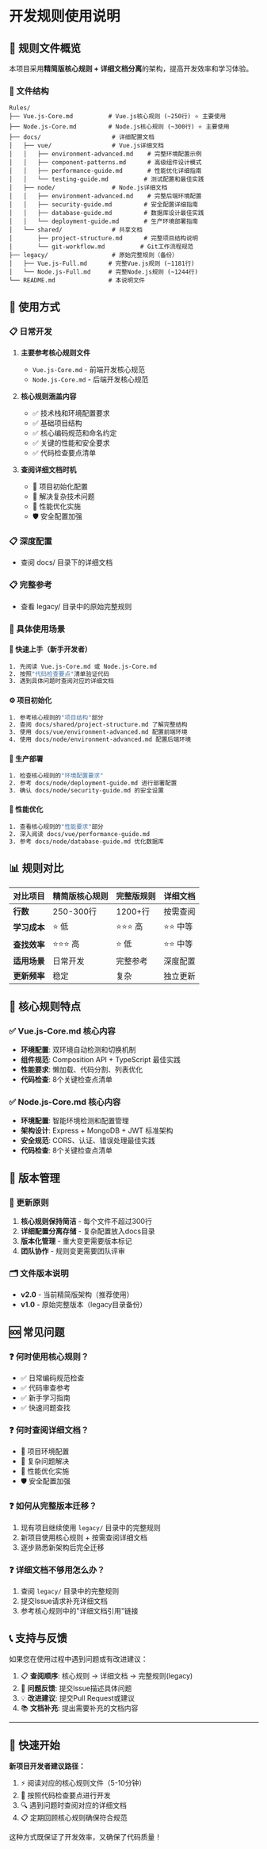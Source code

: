 # 开发规则使用说明

## 🎯 规则文件概览

本项目采用**精简版核心规则 + 详细文档分离**的架构，提高开发效率和学习体验。

### 📁 文件结构
```
Rules/
├── Vue.js-Core.md          # Vue.js核心规则 (~250行) ⭐ 主要使用
├── Node.js-Core.md         # Node.js核心规则 (~300行) ⭐ 主要使用
├── docs/                    # 详细配置文档
│   ├── vue/                 # Vue.js详细文档
│   │   ├── environment-advanced.md    # 完整环境配置示例
│   │   ├── component-patterns.md      # 高级组件设计模式
│   │   ├── performance-guide.md       # 性能优化详细指南
│   │   └── testing-guide.md          # 测试配置和最佳实践
│   ├── node/                # Node.js详细文档
│   │   ├── environment-advanced.md    # 完整后端环境配置
│   │   ├── security-guide.md         # 安全配置详细指南
│   │   ├── database-guide.md         # 数据库设计最佳实践
│   │   └── deployment-guide.md       # 生产环境部署指南
│   └── shared/              # 共享文档
│       ├── project-structure.md      # 完整项目结构说明
│       └── git-workflow.md          # Git工作流程规范
├── legacy/                  # 原始完整规则（备份）
│   ├── Vue.js-Full.md      # 完整Vue.js规则 (~1181行)
│   └── Node.js-Full.md     # 完整Node.js规则 (~1244行)
└── README.md               # 本说明文件
```

## 🚀 使用方式

### 📋 日常开发
1. **主要参考核心规则文件**
   - `Vue.js-Core.md` - 前端开发核心规范
   - `Node.js-Core.md` - 后端开发核心规范
   
2. **核心规则涵盖内容**
   - ✅ 技术栈和环境配置要求
   - ✅ 基础项目结构
   - ✅ 核心编码规范和命名约定
   - ✅ 关键的性能和安全要求
   - ✅ 代码检查要点清单

3. **查阅详细文档时机**
   - 🔧 项目初始化配置
   - 🐛 解决复杂技术问题
   - 🚀 性能优化实施
   - 🛡️ 安全配置加强

### 📋 深度配置
   - 查阅 docs/ 目录下的详细文档

### 📋 完整参考
   - 查看 legacy/ 目录中的原始完整规则

### 🎯 具体使用场景

#### 📖 快速上手（新手开发者）
```bash
1. 先阅读 Vue.js-Core.md 或 Node.js-Core.md
2. 按照"代码检查要点"清单验证代码
3. 遇到具体问题时查阅对应的详细文档
```

#### ⚙️ 项目初始化
```bash
1. 参考核心规则的"项目结构"部分
2. 查阅 docs/shared/project-structure.md 了解完整结构
3. 使用 docs/vue/environment-advanced.md 配置前端环境
4. 使用 docs/node/environment-advanced.md 配置后端环境
```

#### 🚀 生产部署
```bash
1. 检查核心规则的"环境配置要求"
2. 参考 docs/node/deployment-guide.md 进行部署配置
3. 确认 docs/node/security-guide.md 的安全设置
```

#### 🔧 性能优化
```bash
1. 查看核心规则的"性能要求"部分
2. 深入阅读 docs/vue/performance-guide.md
3. 参考 docs/node/database-guide.md 优化数据库
```

## 📊 规则对比

| 对比项目 | 精简版核心规则 | 完整版规则 | 详细文档 |
|---------|-------------|-----------|---------|
| **行数** | 250-300行 | 1200+行 | 按需查阅 |
| **学习成本** | ⭐ 低 | ⭐⭐⭐ 高 | ⭐⭐ 中等 |
| **查找效率** | ⭐⭐⭐ 高 | ⭐ 低 | ⭐⭐ 中等 |
| **适用场景** | 日常开发 | 完整参考 | 深度配置 |
| **更新频率** | 稳定 | 复杂 | 独立更新 |

## 🎨 核心规则特点

### ✅ Vue.js-Core.md 核心内容
- **环境配置**: 双环境自动检测和切换机制
- **组件规范**: Composition API + TypeScript 最佳实践
- **性能要求**: 懒加载、代码分割、列表优化
- **代码检查**: 8个关键检查点清单

### ✅ Node.js-Core.md 核心内容
- **环境配置**: 智能环境检测和配置管理
- **架构设计**: Express + MongoDB + JWT 标准架构
- **安全规范**: CORS、认证、错误处理最佳实践
- **代码检查**: 8个关键检查点清单

## 🔄 版本管理

### 📝 更新原则
1. **核心规则保持简洁** - 每个文件不超过300行
2. **详细配置分离存储** - 复杂配置放入docs目录
3. **版本化管理** - 重大变更需要版本标记
4. **团队协作** - 规则变更需要团队评审

### 🗂️ 文件版本说明
- **v2.0** - 当前精简版架构（推荐使用）
- **v1.0** - 原始完整版本（legacy目录备份）

## 🆘 常见问题

### ❓ 何时使用核心规则？
- ✅ 日常编码规范检查
- ✅ 代码审查参考
- ✅ 新手学习指南
- ✅ 快速问题查找

### ❓ 何时查阅详细文档？
- 🔧 项目环境配置
- 🐛 复杂问题解决
- 🚀 性能优化实施
- 🛡️ 安全配置加强

### ❓ 如何从完整版本迁移？
1. 现有项目继续使用 `legacy/` 目录中的完整规则
2. 新项目使用核心规则 + 按需查阅详细文档
3. 逐步熟悉新架构后完全迁移

### ❓ 详细文档不够用怎么办？
1. 查阅 `legacy/` 目录中的完整规则
2. 提交Issue请求补充详细文档
3. 参考核心规则中的"详细文档引用"链接

## 📞 支持与反馈

如果您在使用过程中遇到问题或有改进建议：

1. 📋 **查阅顺序**: 核心规则 → 详细文档 → 完整规则(legacy)
2. 🐛 **问题反馈**: 提交Issue描述具体问题
3. 💡 **改进建议**: 提交Pull Request或建议
4. 📚 **文档补充**: 提出需要补充的文档内容

---

## 🎯 快速开始

**新项目开发者建议路径：**

1. ⚡ 阅读对应的核心规则文件（5-10分钟）
2. 🎯 按照代码检查要点进行开发
3. 🔍 遇到问题时查阅对应的详细文档
4. 📋 定期回顾核心规则确保符合规范

这种方式既保证了开发效率，又确保了代码质量！